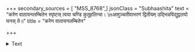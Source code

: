 +++
secondary_sources = [ "MSS_8768",]
jsonClass = "Subhaashita"
text = "करेण वातायनलम्बितेन स्पृष्टस् त्वया चण्डि कुतूहलिन्या।  \nआमुञ्चतीवाभरणं द्वितीयम् उद्भिन्नविद्युद्वलयो घनस् ते॥"
title = "करेण वातायनलम्बितेन"

+++

<details><summary>Text</summary>

करेण वातायनलम्बितेन स्पृष्टस् त्वया चण्डि कुतूहलिन्या।  
आमुञ्चतीवाभरणं द्वितीयम् उद्भिन्नविद्युद्वलयो घनस् ते॥
</details>
